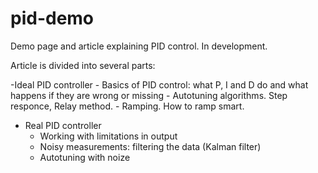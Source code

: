 # pid-demo

Demo page and article explaining PID control. In development.

Article is divided into several parts:

-Ideal PID controller
	- Basics of PID control: what P, I and D do and what happens if they are wrong or missing
	- Autotuning algorithms. Step responce, Relay method.
	- Ramping. How to ramp smart.
- Real PID controller
	- Working with limitations in output
	- Noisy measurements: filtering the data (Kalman filter)
	- Autotuning with noize